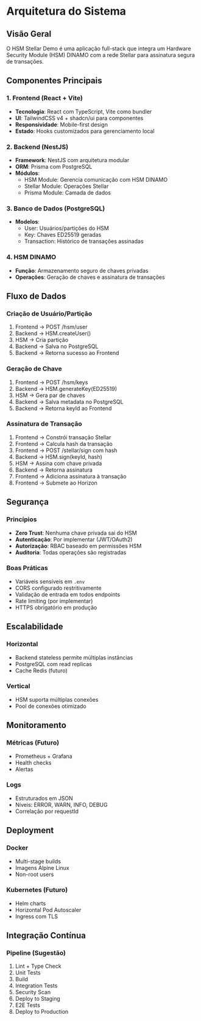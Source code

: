# Arquitetura do Sistema

## Visão Geral

O HSM Stellar Demo é uma aplicação full-stack que integra um Hardware Security Module (HSM) DINAMO com a rede Stellar para assinatura segura de transações.

## Componentes Principais

### 1. Frontend (React + Vite)
- **Tecnologia**: React com TypeScript, Vite como bundler
- **UI**: TailwindCSS v4 + shadcn/ui para componentes
- **Responsividade**: Mobile-first design
- **Estado**: Hooks customizados para gerenciamento local

### 2. Backend (NestJS)
- **Framework**: NestJS com arquitetura modular
- **ORM**: Prisma com PostgreSQL
- **Módulos**:
  - HSM Module: Gerencia comunicação com HSM DINAMO
  - Stellar Module: Operações Stellar
  - Prisma Module: Camada de dados

### 3. Banco de Dados (PostgreSQL)
- **Modelos**:
  - User: Usuários/partições do HSM
  - Key: Chaves ED25519 geradas
  - Transaction: Histórico de transações assinadas

### 4. HSM DINAMO
- **Função**: Armazenamento seguro de chaves privadas
- **Operações**: Geração de chaves e assinatura de transações

## Fluxo de Dados

### Criação de Usuário/Partição
1. Frontend → POST /hsm/user
2. Backend → HSM.createUser()
3. HSM → Cria partição
4. Backend → Salva no PostgreSQL
5. Backend → Retorna sucesso ao Frontend

### Geração de Chave
1. Frontend → POST /hsm/keys
2. Backend → HSM.generateKey(ED25519)
3. HSM → Gera par de chaves
4. Backend → Salva metadata no PostgreSQL
5. Backend → Retorna keyId ao Frontend

### Assinatura de Transação
1. Frontend → Constrói transação Stellar
2. Frontend → Calcula hash da transação
3. Frontend → POST /stellar/sign com hash
4. Backend → HSM.sign(keyId, hash)
5. HSM → Assina com chave privada
6. Backend → Retorna assinatura
7. Frontend → Adiciona assinatura à transação
8. Frontend → Submete ao Horizon

## Segurança

### Princípios
- **Zero Trust**: Nenhuma chave privada sai do HSM
- **Autenticação**: Por implementar (JWT/OAuth2)
- **Autorização**: RBAC baseado em permissões HSM
- **Auditoria**: Todas operações são registradas

### Boas Práticas
- Variáveis sensíveis em `.env`
- CORS configurado restritivamente
- Validação de entrada em todos endpoints
- Rate limiting (por implementar)
- HTTPS obrigatório em produção

## Escalabilidade

### Horizontal
- Backend stateless permite múltiplas instâncias
- PostgreSQL com read replicas
- Cache Redis (futuro)

### Vertical
- HSM suporta múltiplas conexões
- Pool de conexões otimizado

## Monitoramento

### Métricas (Futuro)
- Prometheus + Grafana
- Health checks
- Alertas

### Logs
- Estruturados em JSON
- Níveis: ERROR, WARN, INFO, DEBUG
- Correlação por requestId

## Deployment

### Docker
- Multi-stage builds
- Imagens Alpine Linux
- Non-root users

### Kubernetes (Futuro)
- Helm charts
- Horizontal Pod Autoscaler
- Ingress com TLS

## Integração Contínua

### Pipeline (Sugestão)
1. Lint + Type Check
2. Unit Tests
3. Build
4. Integration Tests
5. Security Scan
6. Deploy to Staging
7. E2E Tests
8. Deploy to Production
